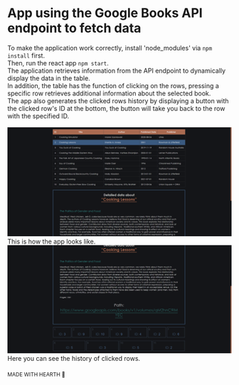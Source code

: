 # App using the Google Books API endpoint to fetch data
To make the application work correctly, install 'node_modules' via `npm install` first.<br>
Then, run the react app `npm start`.<br>
The application retrieves information from the API endpoint to dynamically display the data in the table.<br>
In addition, the table has the function of clicking on the rows, pressing a specific row retrieves additional information about the selected book.<br>
The app also generates the clicked rows history by displaying a button with the clicked row's ID at the bottom, the button will take you back to the row with the specified ID.
<br><br>
![Alt text](https://github.com/XarrrdaS/main/blob/main/React%20-%20Dynamic%20Table%20using%20API%20endpoint/screenshots/screenshot.png?raw=true)<br>
This is how the app looks like.<br>
![Alt text](https://github.com/XarrrdaS/main/blob/main/React%20-%20Dynamic%20Table%20using%20API%20endpoint/screenshots/screenshot2.png?raw=true)
Here you can see the history of clicked rows.

<sub>MADE WITH HEARTH 🖤</sub>
